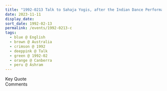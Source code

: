 ```yaml
---
title: "1992-0213 Talk to Sahaja Yogis, after the Indian Dance Performance of Padma Menon, during the Evening Program, Āśhram, Canberra, Australia"
date: 2023-11-11
display_date: 
sort_date: 1992-02-13
permalink: /events/1992-0213-c
tags:
  - blue @ English
  - brown @ Australia
  - crimson @ 1992
  - deeppink @ Talk
  - green @ 1992-02
  - orange @ Canberra
  - peru @ Ashram
---
```


<wave-list>
  <list-title color="green" width="75">Key Quote</list-title>
  <list-item color="BlanchedAlmond"  width="200"></list-item>
  <list-item color="Lavender"></list-item>
  <list-item color="BlanchedAlmond"></list-item>
</wave-list>

<br>

<wave-list>
  <list-title color="green" width="75">Comments</list-title>
  <list-item color="BlanchedAlmond"  width="200"></list-item>
  <list-item color="Lavender"></list-item>
  <list-item color="BlanchedAlmond"></list-item>
</wave-list>